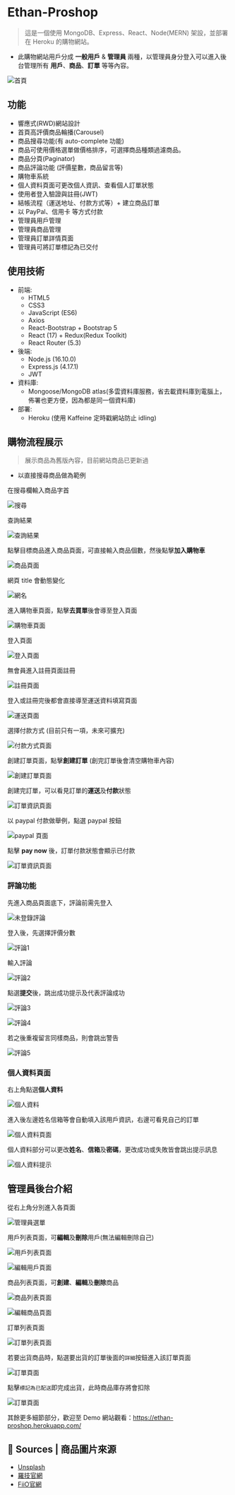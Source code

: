 # Ethan-Proshop
> 這是一個使用 MongoDB、Express、React、Node(MERN) 架設，並部署在 Heroku 的購物網站。
> 
* 此購物網站用戶分成 **一般用戶** & **管理員** 兩種，以管理員身分登入可以進入後台管理所有 **用戶**、**商品**、**訂單** 等等內容。

![首頁](https://i.imgur.com/3SvnIRq.png)

## 功能
* 響應式(RWD)網站設計
* 首頁高評價商品輪播(Carousel)
* 商品搜尋功能(有 auto-complete 功能)
* 商品可使用價格選單做價格排序，可選擇商品種類過濾商品。
* 商品分頁(Paginator)
* 商品評論功能 (評價星數，商品留言等)
* 購物車系統
* 個人資料頁面可更改個人資訊、查看個人訂單狀態
* 使用者登入驗證與註冊(JWT)
* 結帳流程（運送地址、付款方式等）+ 建立商品訂單
* 以 PayPal、信用卡 等方式付款
* 管理員用戶管理
* 管理員商品管理
* 管理員訂單詳情頁面
* 管理員可將訂單標記為已交付

## 使用技術
* 前端:
    - HTML5
    - CSS3
    - JavaScript (ES6)
    - Axios
    - React-Bootstrap + Bootstrap 5
    - React (17) + Redux(Redux Toolkit)
    - React Router (5.3) 
* 後端:
    - Node.js (16.10.0)
    - Express.js (4.17.1)
    - JWT
* 資料庫:
    - Mongoose/MongoDB atlas(多雲資料庫服務，省去載資料庫到電腦上，佈署也更方便，因為都是同一個資料庫)
* 部署:
    - Heroku (使用 Kaffeine 定時戳網站防止 idling)

## 購物流程展示
> 展示商品為舊版內容，目前網站商品已更新過

* 以直接搜尋商品做為範例

在搜尋欄輸入商品字首

![搜尋](https://i.imgur.com/u4pZWic.png)

查詢結果

![查詢結果](https://i.imgur.com/grClJ16.png)

點擊目標商品進入商品頁面，可直接輸入商品個數，然後點擊**加入購物車**

![商品頁面](https://i.imgur.com/chlHLYP.png)

網頁 title 會動態變化

![網名](https://i.imgur.com/cu1wHAe.png)

進入購物車頁面，點擊**去買單**後會導至登入頁面

![購物車頁面](https://i.imgur.com/dREyJRE.png)

登入頁面

![登入頁面](https://i.imgur.com/Bc3gdSy.png)

無會員進入註冊頁面註冊

![註冊頁面](https://i.imgur.com/mO8p0qN.png)

登入或註冊完後都會直接導至運送資料填寫頁面

![運送頁面](https://i.imgur.com/UDd7NQ4.png)

選擇付款方式 (目前只有一項，未來可擴充)

![付款方式頁面](https://i.imgur.com/8q7i8b0.png)

創建訂單頁面，點擊**創建訂單** (創完訂單後會清空購物車內容)

![創建訂單頁面](https://i.imgur.com/346NZQt.png)

創建完訂單，可以看見訂單的**運送**及**付款**狀態

![訂單資訊頁面](https://i.imgur.com/iMA1UZI.png)

以 paypal 付款做舉例，點選 paypal 按鈕

![paypal 頁面](https://i.imgur.com/PFeNW6i.png)

點擊 **pay now** 後，訂單付款狀態會顯示已付款

![訂單資訊頁面](https://i.imgur.com/YHCG9n4.png)

### 評論功能

先進入商品頁面底下，評論前需先登入

![未登錄評論](https://i.imgur.com/r5Sb0k4.png)

登入後，先選擇評價分數

![評論1](https://i.imgur.com/kuBHYnP.png)

輸入評論

![評論2](https://i.imgur.com/PyTtJGY.png)

點選**提交**後，跳出成功提示及代表評論成功

![評論3](https://i.imgur.com/0Ui2kRA.png)

![評論4](https://i.imgur.com/992cNg2.png)

若之後重複留言同樣商品，則會跳出警告

![評論5](https://i.imgur.com/jNylrGl.png)

### 個人資料頁面

右上角點選**個人資料**

![個人資料](https://i.imgur.com/rBdc5Wm.png)

進入後左邊姓名信箱等會自動填入該用戶資訊，右邊可看見自己的訂單

![個人資料頁面](https://i.imgur.com/ZkxKF7x.png)

個人資料部分可以更改**姓名**、**信箱**及**密碼**，更改成功或失敗皆會跳出提示訊息

![個人資料提示](https://i.imgur.com/BVovGcc.png)

## 管理員後台介紹

從右上角分別進入各頁面

![管理員選單](https://i.imgur.com/gkJnsmE.png)

用戶列表頁面，可**編輯**及**刪除**用戶(無法編輯刪除自己)

![用戶列表頁面](https://i.imgur.com/c4Zw4Em.png)

![編輯用戶頁面](https://i.imgur.com/SqrstvT.png)

商品列表頁面，可**創建**、**編輯**及**刪除**商品

![商品列表頁面](https://i.imgur.com/XPiTMl1.png)

![編輯商品頁面](https://i.imgur.com/ILekRGw.png)

訂單列表頁面

![訂單列表頁面](https://i.imgur.com/grKRfUM.png)

若要出貨商品時，點選要出貨的訂單後面的`詳細`按鈕進入該訂單頁面

![訂單頁面](https://i.imgur.com/mlFdRCY.png)

點擊`標記為已配送`即完成出貨，此時商品庫存將會扣除

![訂單頁面](https://i.imgur.com/ra5ZHHa.png)

其餘更多細節部分，歡迎至 Demo 網站觀看：<https://ethan-proshop.herokuapp.com/>

## :art: Sources | 商品圖片來源

- [Unsplash](https://unsplash.com/)
- [羅技官網](https://www.logitech.com/zh-tw)
- [FiiO官網](https://www.fiio.com.tw/)




